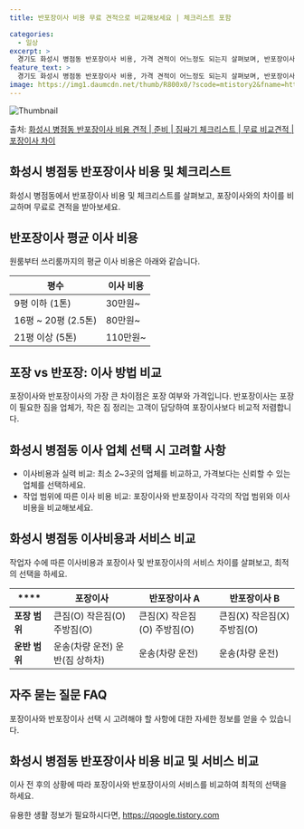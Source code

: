 ```yaml
---
title: 반포장이사 비용 무료 견적으로 비교해보세요 | 체크리스트 포함

categories:
  - 일상
excerpt: >
  경기도 화성시 병점동 반포장이사 비용, 가격 견적이 어느정도 되는지 살펴보며, 반포장이사를 준비함에 있어 짐싸기 준비 체크리스트가 무엇인지 보겠습니다. 마지막으로 포장이사와 차이점을 통해 무료 비교견적으로 어떤 것이 더 합리적인 선택인지 공유 드립니다.화성시 병점동 포장이사 견적 샘플 보기 👈 클릭화성시 병점동 포장이사 가격 살펴보기 👈 클릭화성시 병점동 반포장이사 평균 이사 비용평수화성시 병점동 평균 이사 비용원룸 이사9평 이하 (1톤)30만원~투룸/쓰리룸 이사16평 ~ 20평 (2.5톤)80만원~쓰리룸 이사21평 (5톤) ~110만원~우리집 무료 이사견적 받기 👈 클릭포장 vs 반포장: 이사 방법 비교이사할 때 포장과 반포장의 가장 큰 차이점은 무엇일까요?포장이사: 1톤은 50만원, 2.5톤은 ..
feature_text: >
  경기도 화성시 병점동 반포장이사 비용, 가격 견적이 어느정도 되는지 살펴보며, 반포장이사를 준비함에 있어 짐싸기 준비 체크리스트가 무엇인지 보겠습니다. 마지막으로 포장이사와 차이점을 통해 무료 비교견적으로 어떤 것이 더 합리적인 선택인지 공유 드립니다.화성시 병점동 포장이사 견적 샘플 보기 👈 클릭화성시 병점동 포장이사 가격 살펴보기 👈 클릭화성시 병점동 반포장이사 평균 이사 비용평수화성시 병점동 평균 이사 비용원룸 이사9평 이하 (1톤)30만원~투룸/쓰리룸 이사16평 ~ 20평 (2.5톤)80만원~쓰리룸 이사21평 (5톤) ~110만원~우리집 무료 이사견적 받기 👈 클릭포장 vs 반포장: 이사 방법 비교이사할 때 포장과 반포장의 가장 큰 차이점은 무엇일까요?포장이사: 1톤은 50만원, 2.5톤은 ..
image: https://img1.daumcdn.net/thumb/R800x0/?scode=mtistory2&fname=https%3A%2F%2Fblog.kakaocdn.net%2Fdn%2Fbma9wf%2FbtsHbsgYcHi%2FAkhAlsKYb32qVxBfZKLpj1%2Fimg.webp
---
```


![Thumbnail](https://img1.daumcdn.net/thumb/R800x0/?scode=mtistory2&fname=https%3A%2F%2Fblog.kakaocdn.net%2Fdn%2Fbma9wf%2FbtsHbsgYcHi%2FAkhAlsKYb32qVxBfZKLpj1%2Fimg.webp)

<p>출처: <a href="https://qoogle.tistory.com/9298" rel="dofollow">화성시 병점동 반포장이사 비용 견적 | 준비 | 짐싸기 체크리스트 | 무료 비교견적 | 포장이사 차이</a> </p>

## 화성시 병점동 반포장이사 비용 및 체크리스트

화성시 병점동에서 반포장이사 비용 및 체크리스트를 살펴보고, 포장이사와의 차이를 비교하며 무료로 견적을 받아보세요.

## 반포장이사 평균 이사 비용

원룸부터 쓰리룸까지의 평균 이사 비용은 아래와 같습니다.

**평수** | **이사 비용**  
---|---  
9평 이하 (1톤) | 30만원~  
16평 ~ 20평 (2.5톤) | 80만원~  
21평 이상 (5톤) | 110만원~  
  
## 포장 vs 반포장: 이사 방법 비교

포장이사와 반포장이사의 가장 큰 차이점은 포장 여부와 가격입니다. 반포장이사는 포장이 필요한 짐을 업체가, 작은 짐 정리는 고객이 담당하여
포장이사보다 비교적 저렴합니다.

## 화성시 병점동 이사 업체 선택 시 고려할 사항

  * 이사비용과 실력 비교: 최소 2~3곳의 업체를 비교하고, 가격보다는 신뢰할 수 있는 업체를 선택하세요.
  * 작업 범위에 따른 이사 비용 비교: 포장이사와 반포장이사 각각의 작업 범위와 이사 비용을 비교해보세요.

## 화성시 병점동 이사비용과 서비스 비교

작업자 수에 따른 이사비용과 포장이사 및 반포장이사의 서비스 차이를 살펴보고, 최적의 선택을 하세요.

****| **포장이사** | **반포장이사 A** | **반포장이사 B**  
---|---|---|---  
**포장 범위** | 큰짐(O) 작은짐(O) 주방짐(O) | 큰짐(X) 작은짐(O) 주방짐(O) | 큰짐(X) 작은짐(X) 주방짐(O)  
**운반 범위** | 운송(차량 운전) 운반(짐 상하차) | 운송(차량 운전) | 운송(차량 운전)  
  
## 자주 묻는 질문 FAQ

포장이사와 반포장이사 선택 시 고려해야 할 사항에 대한 자세한 정보를 얻을 수 있습니다.

## 화성시 병점동 반포장이사 비용 비교 및 서비스 비교

이사 전 후의 상황에 따라 포장이사와 반포장이사의 서비스를 비교하여 최적의 선택을 하세요.

 

유용한 생활 정보가 필요하시다면, <a href="https://qoogle.tistory.com" rel="dofollow">https://qoogle.tistory.com</a>


